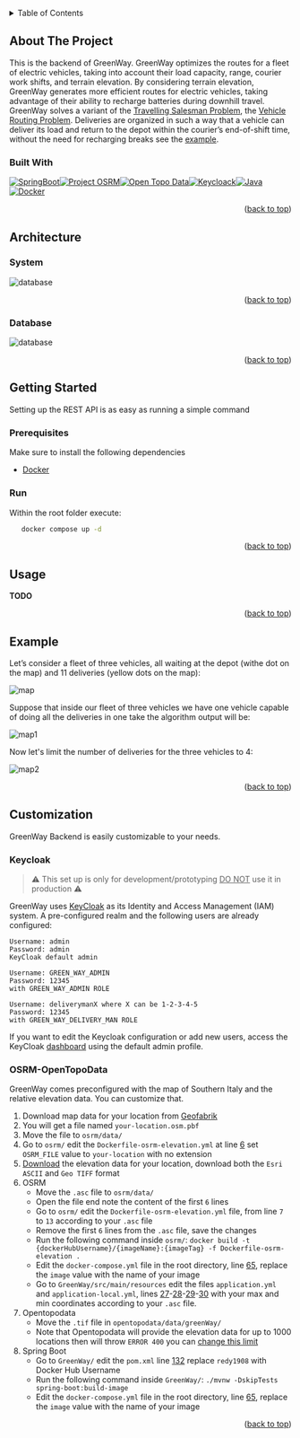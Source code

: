 <a name="readme-top"></a>

<div>
<details>
  <summary>Table of Contents</summary>
  <ol>
    <li>
      <a href="#about-the-project">About The Project</a>
      <ul>
        <li><a href="#built-with">Built With</a></li>
      </ul>
    </li>
    <li>
     <a href="#architecture">Architecture</a>
      <ul>
        <li><a href="#system">System</a></li>
        <li><a href="#database">Database</a></li>
      </ul>
    </li>
    <li>
      <a href="#getting-started">Getting Started</a>
      <ul>
        <li><a href="#prerequisites">Prerequisites</a></li>
        <li><a href="#run">Run</a></li>
      </ul>
    </li>
    <li><a href="#usage">Usage</a></li>
    <li><a href="#example">Example</a></li>
    <li>
     <a href="#customization">Customization</a>
      <ul>
        <li><a href="#keycloak">Keycloak</a></li>
        <li><a href="#OSRM-OpenTopoData">OSMR and Open Topo Data</a></li>
      </ul>
    </li>
  </ol>
</details>

<!-- ABOUT THE PROJECT -->
## About The Project

This is the backend of GreenWay. GreenWay optimizes the routes for a fleet of electric vehicles, taking into account their load capacity, range, courier work shifts, and terrain elevation. By considering terrain elevation, GreenWay generates more efficient routes for electric vehicles, taking advantage of their ability to recharge batteries during downhill travel. GreenWay solves a variant of the [Travelling Salesman Problem](https://en.wikipedia.org/wiki/Travelling_salesman_problem), the [Vehicle Routing Problem](https://en.wikipedia.org/wiki/Vehicle_routing_problem). Deliveries are organized in such a way that a vehicle can deliver its load and return to the depot within the courier’s end-of-shift time, without the need for recharging breaks see the [example](https://github.com/Redy1908/GreenWay-Backend?tab=readme-ov-file#example).

### Built With

[![SpringBoot][SpringBoot]][SpringBoot-url][![Project OSRM][ProjectOSRM]][ProjectOSRM-url][![Open Topo Data][OpenTopoData]][OpenTopoData-url][![Keycloack][Keycloack]][Keycloack-url][![Java][Java]][Java-url][![Docker][Docker]][Docker-url]

<p align="right">(<a href="#readme-top">back to top</a>)</p>

<!-- Design -->
## Architecture

### System

<img src="images/System.png" alt="database">

<p align="right">(<a href="#readme-top">back to top</a>)</p>

### Database

<img src="images/GreenWayDB.png" alt="database">

<p align="right">(<a href="#readme-top">back to top</a>)</p>

<!-- GETTING STARTED -->
## Getting Started

Setting up the REST API is as easy as running a simple command

### Prerequisites

Make sure to install the following dependencies

* [Docker](https://docs.docker.com/desktop/)

### Run

Within the root folder execute:

```cmd
   docker compose up -d
```

<p align="right">(<a href="#readme-top">back to top</a>)</p>

<!-- USAGE EXAMPLES -->
## Usage

**TODO**

<p align="right">(<a href="#readme-top">back to top</a>)</p>

## Example

Let’s consider a fleet of three vehicles, all waiting at the depot (withe dot on the map) and 11 deliveries
(yellow dots on the map):

<img src="images/map.png" alt="map">

Suppose that inside our fleet of three vehicles we have one vehicle capable of doing all the deliveries in one take
the algorithm output will be:

<img src="images/map1.png" alt="map1">

Now let's limit the number of deliveries for the three vehicles to 4:

<img src="images/map3.png" alt="map2">

<p align="right">(<a href="#readme-top">back to top</a>)</p>


<!-- Customization -->
## Customization

GreenWay Backend is easily customizable to your needs.

### Keycloak

> :warning: This set up is only for development/prototyping <u>DO NOT</u> use it in production :warning:

GreenWay uses [KeyCloak](https://www.keycloak.org/) as its Identity and Access Management (IAM) system.
A pre-configured realm and the following users are already configured:

```
Username: admin
Password: admin
KeyCloak default admin
```
```
Username: GREEN_WAY_ADMIN
Password: 12345
with GREEN_WAY_ADMIN ROLE
```
```
Username: deliverymanX where X can be 1-2-3-4-5
Password: 12345
with GREEN_WAY_DELIVERY_MAN ROLE
```

If you want to edit the Keycloak configuration or add new users, access the
KeyCloak [dashboard](http://localhost:8090/) using the default admin profile.

### OSRM-OpenTopoData

GreenWay comes preconfigured with the map of Southern Italy and the relative elevation data. You can customize that.

1. Download map data for your location from [Geofabrik](https://www.geofabrik.de/)
2. You will get a file named `your-location.osm.pbf`
3. Move the file to `osrm/data/`
4. Go to `osrm/` edit the `Dockerfile-osrm-elevation.yml` at line [6][Github-url-1] set `OSRM_FILE` value to `your-location` with no extension
5. [Download](https://srtm.csi.cgiar.org/srtmdata/) the elevation data for your location, download both the `Esri ASCII` and `Geo TIFF` format
6. OSRM
   - Move the `.asc` file to `osrm/data/`
   - Open the file end note the content of the first `6` lines
   - Go to `osrm/` edit the `Dockerfile-osrm-elevation.yml` file, from line `7` to `13` according to your `.asc` file
   - Remove the first `6` lines from the  `.asc` file, save the changes
   - Run the following command inside `osrm/`: `docker build -t {dockerHubUsername}/{imageName}:{imageTag} -f Dockerfile-osrm-elevation .`
   - Edit the ```docker-compose.yml``` file in the root directory, line [65][Github-url-6], replace the `image` value with the name of your image
   - Go to `GreenWay/src/main/resources` edit the files `application.yml` and `application-local.yml`,
     lines [27][Github-url-2]-[28][Github-url-3]-[29][Github-url-4]-[30][Github-url-5] with
     your max and min coordinates according to your `.asc` file.
7. Opentopodata
   - Move the `.tif` file in `opentopodata/data/greenWay/`
   - Note that Opentopodata will provide the elevation data for up to 1000 locations then will throw `ERROR 400` you can [change this limit][Github-url-8] 
8. Spring Boot
   - Go to `GreenWay/` edit the `pom.xml` line [132][Github-url-7] replace `redy1908` with Docker Hub Username
   - Run the following command inside `GreenWay/`: `./mvnw -DskipTests spring-boot:build-image `
   - Edit the ```docker-compose.yml``` file in the root directory, line [65][Github-url-6], replace the `image` value with the name of your image

<p align="right">(<a href="#readme-top">back to top</a>)</p>


[SpringBoot]: https://img.shields.io/badge/SpringBoot-6DB33F?style=for-the-badge&logo=Spring&logoColor=white
[SpringBoot-url]: https://spring.io/projects/spring-boot
[ProjectOSRM]: https://img.shields.io/badge/Project_OSRM-black?style=for-the-badge&logo=openstreetmap&logoColor=6DB33F
[ProjectOSRM-url]: https://project-osrm.org/
[Docker]: https://img.shields.io/badge/Dokcer-2496ED?style=for-the-badge&logo=docker&logoColor=white
[Docker-url]: https://www.docker.com/
[Java]:https://img.shields.io/badge/Java-ED8B00?style=for-the-badge&logo=openjdk&logoColor=white
[Java-url]:https://www.oracle.com/it/java/technologies/downloads/
[Keycloack]:https://img.shields.io/badge/Keycloak-purple?style=for-the-badge&logo=keycloak&logoColor=FFFFFF
[Keycloack-url]: https://www.keycloak.org/
[OpenTopoData]: https://img.shields.io/badge/Open_Topo_Data-blue?style=for-the-badge
[OpenTopoData-url]: https://www.opentopodata.org/

[Github-url-1]: https://github.com/Redy1908/GreenWay-Backend/blob/a669dbe472d8ff0ce111a6f76280de9bd6a24f0e/osrm/Dockerfile-osrm-elevation#L6
[Github-url-2]: https://github.com/Redy1908/GreenWay-Backend/blob/a669dbe472d8ff0ce111a6f76280de9bd6a24f0e/GreenWay/src/main/resources/application.yml#L27
[Github-url-3]: https://github.com/Redy1908/GreenWay-Backend/blob/a669dbe472d8ff0ce111a6f76280de9bd6a24f0e/GreenWay/src/main/resources/application.yml#L28
[Github-url-4]: https://github.com/Redy1908/GreenWay-Backend/blob/a669dbe472d8ff0ce111a6f76280de9bd6a24f0e/GreenWay/src/main/resources/application.yml#L29
[Github-url-5]: https://github.com/Redy1908/GreenWay-Backend/blob/a669dbe472d8ff0ce111a6f76280de9bd6a24f0e/GreenWay/src/main/resources/application.yml#L30
[Github-url-6]: https://github.com/Redy1908/GreenWay-Backend/blob/a669dbe472d8ff0ce111a6f76280de9bd6a24f0e/docker-compose.yml#L65
[Github-url-7]: https://github.com/Redy1908/GreenWay-Backend/blob/a669dbe472d8ff0ce111a6f76280de9bd6a24f0e/GreenWay/pom.xml#L132C1-L132C26
[Github-url-8]: https://github.com/Redy1908/GreenWay-Backend/blob/a47ae71ee16a85db0d704b584f9cbfb288b84ad7/opentopodata/config.yaml#L2
